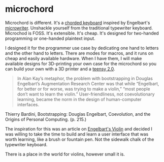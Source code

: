 microchord
===

Microchord is different. It's a [chorded keyboard][1] inspired by Engelbart's
[microwriter][2]. Unshackle yourself from the traditional typewriter keyboard.
Microchod is FOSS. It's extensible. It's cheap. It's designed for two-handed
programming or one-handed plaintext input.

I designed it for the programmer use case by dedicating one hand to letters and
the other hand to letters. There are modes for macros, and it runs on cheap and
easily available hardware. When I have them, I will make available designs for
3D-printing your own case for the microchord so you can build your own with a
3D printer and a [teensy 2.0][3].

> In Alan Kay’s metaphor, the problem with bootstrapping in Douglas Engelbart’s
> Augmentation Research Center was that while “Engelbart, for better or for
> worse, was trying to make a violin,” “most people don’t want to learn the
> violin.” User-friendliness, not coevolutionary learning, became the norm in
> the design of human-computer interfaces.

Thierry Bardini, Bootstrapping: Douglas Engelbart, Coevolution, and the
Origins of Personal Computing. (p. 215.)

The inspiration for this was an article on [Engelbart's Violin][4] and decided
I was willing to take the time to build and learn a user interface that was
worth learning, like a brush or fountain pen. Not the sidewalk chalk of the
typewriter keyboard.

There is a place in the world for violins, however small it is.

[1]: (http://en.wikipedia.org/wiki/Chorded_keyboard)
[2]: (http://en.wikipedia.org/wiki/Microwriter)
[3]: (https://www.pjrc.com/store/teensy.html)
[4]: (http://eclipse.sys-con.com/node/536976)
